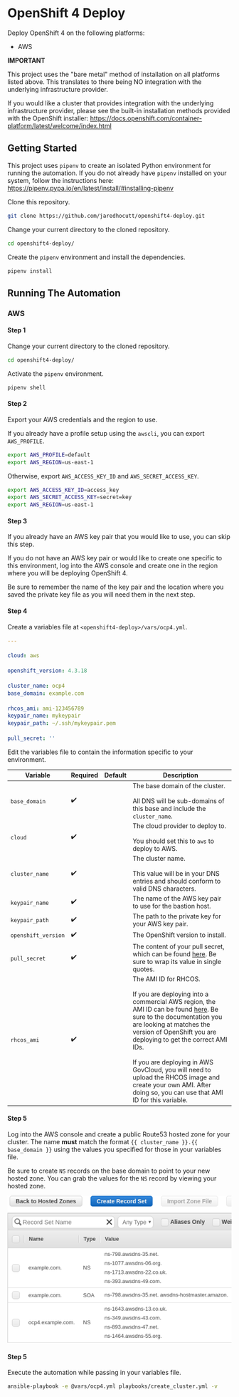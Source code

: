 # OpenShift 4 Deploy

Deploy OpenShift 4 on the following platforms:

- AWS

**IMPORTANT**

This project uses the "bare metal" method of installation on all platforms
listed above. This translates to there being NO integration with the underlying
infrastructure provider.

If you would like a cluster that provides integration with the underlying
infrastructure provider, please see the built-in installation methods provided
with the OpenShift installer:
https://docs.openshift.com/container-platform/latest/welcome/index.html

## Getting Started

This project uses `pipenv` to create an isolated Python environment for running
the automation. If you do not already have `pipenv` installed on your system,
follow the instructions here:
https://pipenv.pypa.io/en/latest/install/#installing-pipenv

Clone this repository.

```bash
git clone https://github.com/jaredhocutt/openshift4-deploy.git
```

Change your current directory to the cloned repository.

```bash
cd openshift4-deploy/
```

Create the `pipenv` environment and install the dependencies.

```bash
pipenv install
```

## Running The Automation

### AWS

#### Step 1

Change your current directory to the cloned repository.

```bash
cd openshift4-deploy/
```

Activate the `pipenv` environment.

```bash
pipenv shell
```

#### Step 2

Export your AWS credentials and the region to use.

If you already have a profile setup using the
`awscli`, you can export `AWS_PROFILE`.

```bash
export AWS_PROFILE=default
export AWS_REGION=us-east-1
```

Otherwise, export `AWS_ACCESS_KEY_ID`
and `AWS_SECRET_ACCESS_KEY`.

```bash
export AWS_ACCESS_KEY_ID=access_key
export AWS_SECRET_ACCESS_KEY=secret=key
export AWS_REGION=us-east-1
```

#### Step 3

If you already have an AWS key pair that you would like to use, you can skip
this step.

If you do not have an AWS key pair or would like to create one specific to this
environment, log into the AWS console and create one in the region where you
will be deploying OpenShift 4.

Be sure to remember the name of the key pair and the location where you saved
the private key file as you will need them in the next step.

#### Step 4

Create a variables file at `<openshift4-deploy>/vars/ocp4.yml`.

```yaml
---

cloud: aws

openshift_version: 4.3.18

cluster_name: ocp4
base_domain: example.com

rhcos_ami: ami-123456789
keypair_name: mykeypair
keypair_path: ~/.ssh/mykeypair.pem

pull_secret: ''
```

Edit the variables file to contain the information specific to your
environment.

| Variable            | Required           | Default | Description                                                                                                                                                                                                                                                                                                                                                                                                                            |
| ------------------- | ------------------ | ------- | -------------------------------------------------------------------------------------------------------------------------------------------------------------------------------------------------------------------------------------------------------------------------------------------------------------------------------------------------------------------------------------------------------------------------------------- |
| `base_domain`       | :heavy_check_mark: |         | The base domain of the cluster.<br><br>All DNS will be sub-domains of this base and include the `cluster_name`.                                                                                                                                                                                                                                                                                                                        |
| `cloud`             | :heavy_check_mark: |         | The cloud provider to deploy to.<br><br>You should set this to `aws` to deploy to AWS.                                                                                                                                                                                                                                                                                                                                                 |
| `cluster_name`      | :heavy_check_mark: |         | The cluster name.<br><br>This value will be in your DNS entries and should conform to valid DNS characters.                                                                                                                                                                                                                                                                                                                            |
| `keypair_name`      | :heavy_check_mark: |         | The name of the AWS key pair to use for the bastion host.                                                                                                                                                                                                                                                                                                                                                                              |
| `keypair_path`      | :heavy_check_mark: |         | The path to the private key for your AWS key pair.                                                                                                                                                                                                                                                                                                                                                                                     |
| `openshift_version` | :heavy_check_mark: |         | The OpenShift version to install.                                                                                                                                                                                                                                                                                                                                                                                                      |
| `pull_secret`       | :heavy_check_mark: |         | The content of your pull secret, which can be found [here](pull_secret). Be sure to wrap its value in single quotes.                                                                                                                                                                                                                                                                                                                   |
| `rhcos_ami`         | :heavy_check_mark: |         | The AMI ID for RHCOS.<br><br>If you are deploying into a commercial AWS region, the AMI ID can be found [here](rhcos_ami_ids). Be sure to the documentation you are looking at matches the version of OpenShift you are deploying to get the correct AMI IDs.<br><br>If you are deploying in AWS GovCloud, you will need to upload the RHCOS image and create your own AMI. After doing so, you can use that AMI ID for this variable. |

[pull_secret]: https://cloud.redhat.com/openshift/install/metal/user-provisioned
[rhcos_ami_ids]: https://docs.openshift.com/container-platform/latest/installing/installing_aws/installing-aws-user-infra.html#installation-aws-user-infra-rhcos-ami_installing-aws-user-infra

#### Step 5

Log into the AWS console and create a public Route53 hosted zone for your
cluster. The name **must** match the format `{{ cluster_name }}.{{ base_domain }}`
using the values you specified for those in your variables file.

Be sure to create `NS` records on the base domain to point to your new hosted
zone. You can grab the values for the `NS` record by viewing your hosted zone.

![Route53 NS Record](docs/images/route53_ns.png)

#### Step 5

Execute the automation while passing in your variables file.

```bash
ansible-playbook -e @vars/ocp4.yml playbooks/create_cluster.yml -v
```
